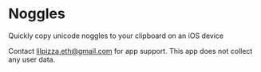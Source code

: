 # Noggles
Quickly copy unicode noggles to your clipboard on an iOS device

Contact lilpizza.eth@gmail.com for app support. This app does not collect any user data.
